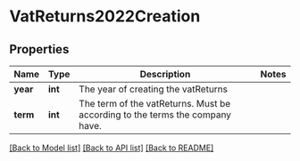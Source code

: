# VatReturns2022Creation

## Properties
Name | Type | Description | Notes
------------ | ------------- | ------------- | -------------
**year** | **int** | The year of creating the vatReturns | 
**term** | **int** | The term of the vatReturns. Must be according to the terms the company have. | 

[[Back to Model list]](../../README.md#documentation-for-models) [[Back to API list]](../../README.md#documentation-for-api-endpoints) [[Back to README]](../../README.md)

